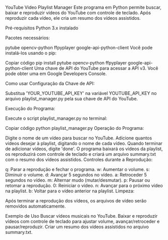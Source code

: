 YouTube Video Playlist Manager
Este programa em Python permite buscar, baixar e reproduzir vídeos do YouTube com controle de teclado. Após reproduzir cada vídeo, ele cria um resumo dos vídeos assistidos.

Pré-requisitos
Python 3.x instalado

Pacotes necessários:

pytube
opencv-python
ffpyplayer
google-api-python-client
Você pode instalá-los usando o pip:

Copiar código
pip install pytube opencv-python ffpyplayer google-api-python-client
Uma chave de API do YouTube para acessar a API v3. Você pode obter uma em Google Developers Console.

Como usar
Configuração da Chave de API:

Substitua 'YOUR_YOUTUBE_API_KEY' na variável YOUTUBE_API_KEY no arquivo playlist_manager.py pela sua chave de API do YouTube.

Execução do Programa:

Execute o script playlist_manager.py no terminal:

Copiar código
python playlist_manager.py
Operação do Programa:

Digite o nome de um vídeo para buscar no YouTube.
Adicione quantos vídeos desejar à playlist, digitando o nome de cada vídeo.
Quando terminar de adicionar vídeos, digite 'done'.
O programa baixará os vídeos da playlist, os reproduzirá com controle de teclado e criará um arquivo summary.txt com o resumo dos vídeos assistidos.
Controles durante a Reprodução:

q: Parar a reprodução e fechar o programa.
w: Aumentar o volume.
s: Diminuir o volume.
d: Avançar 5 segundos no vídeo.
a: Retroceder 5 segundos no vídeo.
m: Alternar mudo (mutar/desmutar).
p: Pausar ou retomar a reprodução.
0: Reiniciar o vídeo.
n: Avançar para o próximo vídeo na playlist.
b: Voltar para o vídeo anterior na playlist.
Limpeza:

Após terminar a reprodução dos vídeos, os arquivos de vídeo serão removidos automaticamente.

Exemplo de Uso
Buscar vídeos musicais no YouTube.
Baixar e reproduzir vídeos com controle de teclado para ajustar volume, avançar/retroceder e pausar/reproduzir.
Criar um resumo dos vídeos assistidos no arquivo summary.txt.
